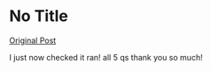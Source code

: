 # No Title

[Original Post](https://discourse.onlinedegree.iitm.ac.in/t/169029/377)

<p>I just now checked it ran! all 5 qs thank you so much!</p>